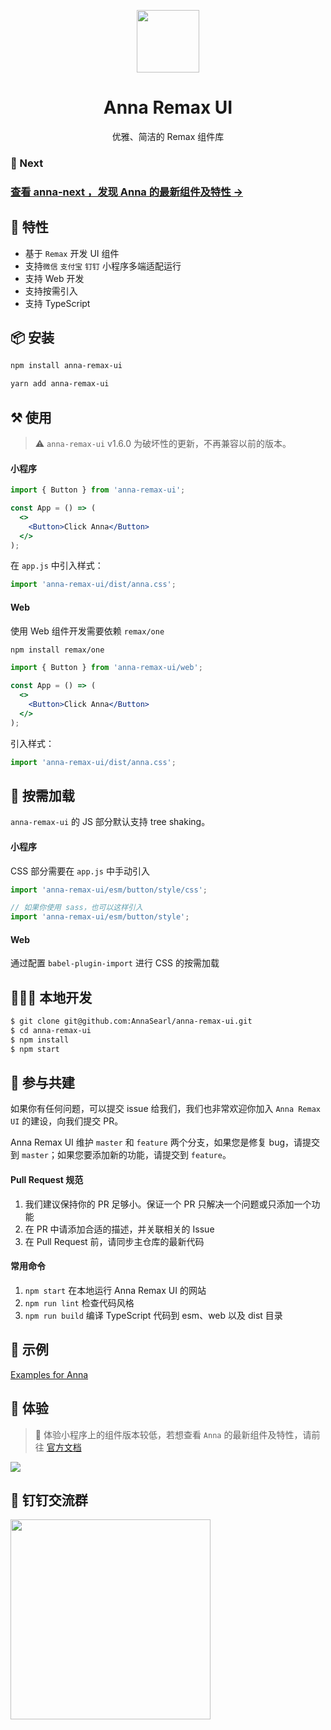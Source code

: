<p align="center">
  <img width="100" src="https://smebimage.fuliaoyi.com/Fger7VZclDUaXDJuqg42MlsUqV-w">
</p>

<h1 align="center">Anna Remax UI</h1>

<div align="center">优雅、简洁的 Remax 组件库</div>

### :tada: Next

### [查看 anna-next ，发现 Anna 的最新组件及特性 &rarr;](https://github.com/AnnaSearl/annar)

## 💫 特性

- 基于 `Remax` 开发 UI 组件
- 支持`微信` `支付宝` `钉钉` 小程序多端适配运行
- 支持 Web 开发
- 支持按需引入
- 支持 TypeScript

## 📦 安装

```bash
npm install anna-remax-ui
```

```bash
yarn add anna-remax-ui
```

## ⚒ 使用

> :warning: `anna-remax-ui` v1.6.0 为破坏性的更新，不再兼容以前的版本。

#### 小程序

```jsx
import { Button } from 'anna-remax-ui';

const App = () => (
  <>
    <Button>Click Anna</Button>
  </>
);
```

在 `app.js` 中引入样式：

```jsx
import 'anna-remax-ui/dist/anna.css';
```

#### Web

使用 Web 组件开发需要依赖 `remax/one`

```bash
npm install remax/one
```

```jsx
import { Button } from 'anna-remax-ui/web';

const App = () => (
  <>
    <Button>Click Anna</Button>
  </>
);
```

引入样式：

```jsx
import 'anna-remax-ui/dist/anna.css';
```

## 🥡 按需加载

`anna-remax-ui` 的 JS 部分默认支持 tree shaking。

#### 小程序

CSS 部分需要在 `app.js` 中手动引入

```jsx
import 'anna-remax-ui/esm/button/style/css';

// 如果你使用 sass，也可以这样引入
import 'anna-remax-ui/esm/button/style';
```

#### Web

通过配置 `babel-plugin-import` 进行 CSS 的按需加载

## 🧑🏻‍💻 本地开发

```bash
$ git clone git@github.com:AnnaSearl/anna-remax-ui.git
$ cd anna-remax-ui
$ npm install
$ npm start
```

## 🤝 参与共建

如果你有任何问题，可以提交 issue 给我们，我们也非常欢迎你加入 `Anna Remax UI` 的建设，向我们提交 PR。

Anna Remax UI 维护 `master` 和 `feature` 两个分支，如果您是修复 bug，请提交到 `master`；如果您要添加新的功能，请提交到 `feature`。

#### Pull Request 规范

1. 我们建议保持你的 PR 足够小。保证一个 PR 只解决一个问题或只添加一个功能
2. 在 PR 中请添加合适的描述，并关联相关的 Issue
3. 在 Pull Request 前，请同步主仓库的最新代码

#### 常用命令

1. `npm start` 在本地运行 Anna Remax UI 的网站
2. `npm run lint` 检查代码风格
3. `npm run build` 编译 TypeScript 代码到 esm、web 以及 dist 目录

## 🌰 示例

[Examples for Anna](https://github.com/AnnaSearl/examples-anna-remax-ui)

## 🍭 体验

> :vertical_traffic_light: 体验小程序上的组件版本较低，若想查看 `Anna` 的最新组件及特性，请前往 [官方文档](https://annasearl.github.io/anna-remax-ui/)

<img src="https://smebimage.fuliaoyi.com/FrWM_L5llswAfkEfefnXKEFJwutl">

## 🍻 钉钉交流群

<img width="320" src="https://smebimage.fuliaoyi.com/FnY4Dm9zaIpe06ZrMklsG6Qb6Hnt">
